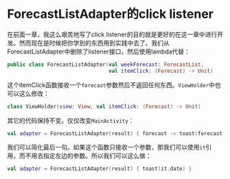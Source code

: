 # ForecastListAdapter的click listener

在前面一章，我这么艰苦地写了click listener的目的就是更好的在这一章中进行开发。然而现在是时候把你学到的东西用到实践中去了。我们从ForecastListAdapter中删除了listener接口，然后使用lambda代替：

```kotlin
public class ForecastListAdapter(val weekForecast: ForecastList,
								 val itemClick: (Forecast) -> Unit)
```

这个itemClick函数接收一个`forecast`参数然后不返回任何东西。`ViewHolder`中也可以这么修改：

```kotlin
class ViewHolder(view: View, val itemClick: (Forecast) -> Unit)
```

其它的代码保持不变。仅仅改变`MainActivity`：

```kotlin
val adapter = ForecastListAdapter(result) { forecast -> toast(forecast.date) }
```

我们可以简化最后一句。如果这个函数只接收一个参数，那我们可以使用`it`引用，而不用去指定左边的参数。所以我们可以这么做：

```kotlin
val adapter = ForecastListAdapter(result) { toast(it.date) }
```